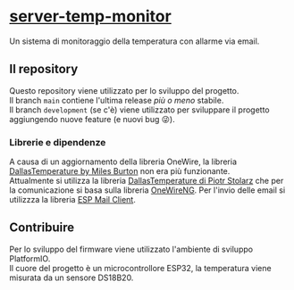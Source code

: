 # [server-temp-monitor](https://mattVisi.github.io/server-temp-monitor)
Un sistema di monitoraggio della temperatura con allarme via email.


## Il repository
Questo repository viene utilizzato per lo sviluppo del progetto.
<br>Il branch <code>main</code> contiene l'ultima release *più o meno* stabile.
<br>Il branch <code>development</code> (se c'è) viene utilizzato per sviluppare il progetto aggiungendo nuove feature (e nuovi bug 😜).

### Librerie e dipendenze
A causa di un aggiornamento della libreria OneWire, la libreria [DallasTemperature by Miles Burton](https://github.com/milesburton/Arduino-Temperature-Control-Library) non era più funzionante. 
<br>
Attualmente si utilizza la libreria [DallasTemperature di Piotr Stolarz](https://github.com/pstolarz/Arduino-Temperature-Control-Library) che per la comunicazione si basa sulla libreria [OneWireNG](https://github.com/pstolarz/OneWireNg).
Per l'invio delle email si utilizzza la libreria [ESP Mail Client](https://github.com/mobizt/ESP-Mail-Client).

## Contribuire
Per lo sviluppo del firmware viene utilizzato l'ambiente di sviluppo PlatformIO.
<br>
Il cuore del progetto è un microcontrollore ESP32, la temperatura viene misurata da un sensore DS18B20.
<br>
